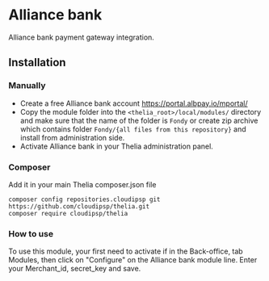 # Alliance bank

Alliance bank payment gateway integration.

## Installation

### Manually

* Create a free Alliance bank account https://portal.albpay.io/mportal/ 
* Copy the module folder into the ```<thelia_root>/local/modules/``` directory and make sure that the name of the folder is ```Fondy``` or create zip archive which contains folder ```Fondy/{all files from this repository}``` and install from administration side.
* Activate Alliance bank in your Thelia administration panel.

### Composer

Add it in your main Thelia composer.json file

```
composer config repositories.cloudipsp git https://github.com/cloudipsp/thelia.git
composer require cloudipsp/thelia
```

### How to use

To use this module, your first need to activate if in the Back-office, tab Modules,
then click on "Configure" on the Alliance bank module line. Enter your Merchant_id, secret_key and save.
